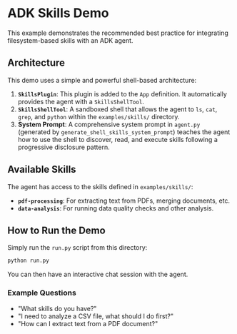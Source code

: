 # ADK Skills Demo

This example demonstrates the recommended best practice for integrating filesystem-based skills with an ADK agent.

## Architecture

This demo uses a simple and powerful shell-based architecture:

1.  **`SkillsPlugin`**: This plugin is added to the `App` definition. It automatically provides the agent with a `SkillsShellTool`.
2.  **`SkillsShellTool`**: A sandboxed shell that allows the agent to `ls`, `cat`, `grep`, and `python` within the `examples/skills/` directory.
3.  **System Prompt**: A comprehensive system prompt in `agent.py` (generated by `generate_shell_skills_system_prompt`) teaches the agent how to use the shell to discover, read, and execute skills following a progressive disclosure pattern.

## Available Skills

The agent has access to the skills defined in `examples/skills/`:

-   **`pdf-processing`**: For extracting text from PDFs, merging documents, etc.
-   **`data-analysis`**: For running data quality checks and other analysis.

## How to Run the Demo

Simply run the `run.py` script from this directory:

```bash
python run.py
```

You can then have an interactive chat session with the agent.

### Example Questions

-   "What skills do you have?"
-   "I need to analyze a CSV file, what should I do first?"
-   "How can I extract text from a PDF document?"
